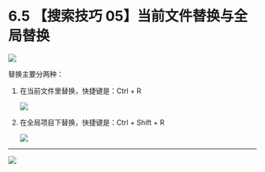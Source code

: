 # 6.5 【搜索技巧 05】当前文件替换与全局替换

![](http://image.iswbm.com/20200804124133.png)

替换主要分两种：

1. 在当前文件里替换，快捷键是：Ctrl + R

   ![](http://image.iswbm.com/image-20200829172425808.png)

2. 在全局项目下替换，快捷键是：Ctrl + Shift + R

   ![](http://image.iswbm.com/image-20200829172450895.png)



---

![](http://image.iswbm.com/20200607174235.png)